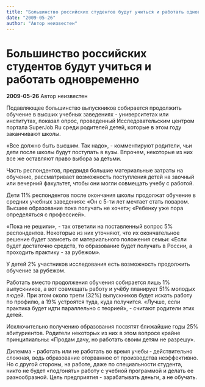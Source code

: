 ```yaml
---
title: "Большинство российских студентов будут учиться и работать одновременно"
date: "2009-05-26"
author: "Автор неизвестен"
---
```


# Большинство российских студентов будут учиться и работать одновременно

**2009-05-26** Автор неизвестен

Подавляющее большинство выпускников собирается продолжить обучение в высших учебных заведениях - университетах или институтах, показал опрос, проведенный Исследовательским центром портала SuperJob.Ru среди родителей детей, которые в этом году заканчивают школы.

«Все должно быть высшим. Так надо», - комментируют родители, чьи дети после школы будут поступать в вузы. Впрочем, некоторые из них все же оставляют право выбора за детьми.

Часть респондентов, предвидя большие материальные затраты на обучение, рассматривает возможность поступления детей на заочный или вечерний факультет, чтобы они могли совмещать учебу с работой.

Дети 11% респондентов после окончания школы продолжат обучение в средних учебных заведениях: «Он с 5-ти лет мечтает стать поваром. Высшее образование пока получать не хочет»; «Ребенку уже пора определяться с профессией».

«Пока не решили», - так ответили на поставленный вопрос 5% респондентов. Некоторые из них уточняют, что их окончательное решение будет зависеть от материального положения семьи: «Если будет достаточно средств, то образование будет получать в России, а проходить практику - за рубежом».

У детей 2% участников исследования есть возможность продолжить обучение за рубежом.

Работать вместо продолжения обучения собирается лишь 1% выпускников, а вот совмещать работу и учёбу планирует 51% молодых людей. При этом около трети (32%) выпускников будет искать работу по профилю, а 19% устроятся туда, куда получится. «Лучше, если практика будет идти параллельно с теорией», - считают родители этих детей.

Исключительно получению образования посвятят ближайшие годы 25% абитуриентов. Родители некоторых из них в этом вопросе крайне принципиальны: «Продам дачу, но работать своим детям не разрешу».

Дилемма - работать или не работать во время учебы - действительно сложная, ведь образование оторванное от производства неэффективно. Но с другой стороны, на работе, даже по специальности студента, никто не будет «подгонять» работу с учебной программой и делать ее разнообразной. Цель предприятия - зарабатывать деньги, а не обучать.